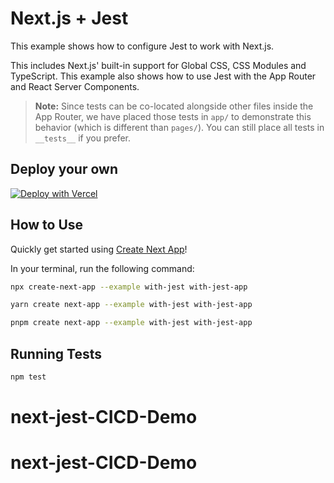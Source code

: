 # Next.js + Jest

This example shows how to configure Jest to work with Next.js.

This includes Next.js' built-in support for Global CSS, CSS Modules and TypeScript. This example also shows how to use Jest with the App Router and React Server Components.

> **Note:** Since tests can be co-located alongside other files inside the App Router, we have placed those tests in `app/` to demonstrate this behavior (which is different than `pages/`). You can still place all tests in `__tests__` if you prefer.

## Deploy your own

[![Deploy with Vercel](https://vercel.com/button)](https://vercel.com/new/clone?repository-url=https://github.com/vercel/next.js/tree/canary/examples/with-jest&project-name=with-jest&repository-name=with-jest)

## How to Use

Quickly get started using [Create Next App](https://github.com/vercel/next.js/tree/canary/packages/create-next-app#readme)!

In your terminal, run the following command:

```bash
npx create-next-app --example with-jest with-jest-app
```

```bash
yarn create next-app --example with-jest with-jest-app
```

```bash
pnpm create next-app --example with-jest with-jest-app
```

## Running Tests

```bash
npm test
```
# next-jest-CICD-Demo
# next-jest-CICD-Demo
